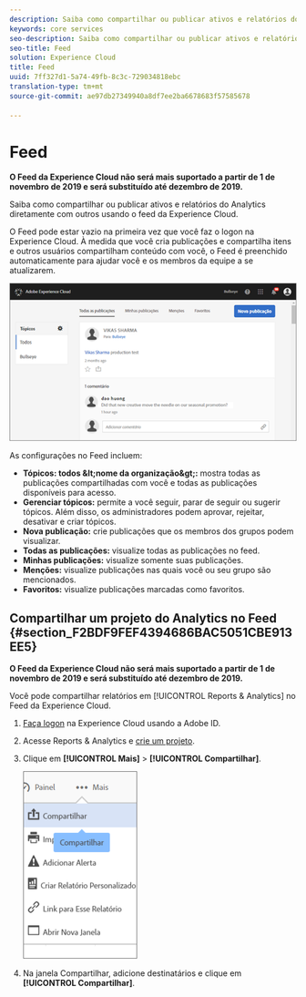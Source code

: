 ```yaml
---
description: Saiba como compartilhar ou publicar ativos e relatórios do Analytics diretamente com outros usando o feed da Experience Cloud.
keywords: core services
seo-description: Saiba como compartilhar ou publicar ativos e relatórios do Adobe Analytics diretamente com outros usando o feed da Experience Cloud.
seo-title: Feed
solution: Experience Cloud
title: Feed
uuid: 7ff327d1-5a74-49fb-8c3c-729034818ebc
translation-type: tm+mt
source-git-commit: ae97db27349940a8df7ee2ba6678683f57585678

---
```



# Feed

**O Feed da Experience Cloud não será mais suportado a partir de 1 de novembro de 2019 e será substituído até dezembro de 2019.**

Saiba como compartilhar ou publicar ativos e relatórios do Analytics diretamente com outros usando o feed da Experience Cloud.

O Feed pode estar vazio na primeira vez que você faz o logon na Experience Cloud. À medida que você cria publicações e compartilha itens e outros usuários compartilham conteúdo com você, o Feed é preenchido automaticamente para ajudar você e os membros da equipe a se atualizarem.

![](assets/posts.png)

As configurações no Feed incluem:

* **Tópicos: todos \&lt;nome da organização\&gt;:** mostra todas as publicações compartilhadas com você e todas as publicações disponíveis para acesso.
* **Gerenciar tópicos:** permite a você seguir, parar de seguir ou sugerir tópicos. Além disso, os administradores podem aprovar, rejeitar, desativar e criar tópicos.
* **Nova publicação:** crie publicações que os membros dos grupos podem visualizar.
* **Todas as publicações:** visualize todas as publicações no feed.
* **Minhas publicações:** visualize somente suas publicações.
* **Menções:** visualize publicações nas quais você ou seu grupo são mencionados.
* **Favoritos:** visualize publicações marcadas como favoritos.

## Compartilhar um projeto do Analytics no Feed {#section_F2BDF9FEF4394686BAC5051CBE913EE5}

**O Feed da Experience Cloud não será mais suportado a partir de 1 de novembro de 2019 e será substituído até dezembro de 2019.**

Você pode compartilhar relatórios em [!UICONTROL Reports &amp; Analytics] no Feed da Experience Cloud.

1. [Faça logon](admin-getting-started/getting-started-experience-cloud.md#topic_AC564B6795334DE39359ADD87F52F2E0) na Experience Cloud usando a Adobe ID.

1. Acesse Reports &amp; Analytics e [crie um projeto](https://docs.adobe.com/content/help/en/analytics/analyze/analysis-workspace/build-workspace-project/freeform-overview.html).

1. Clique em **[!UICONTROL Mais]** &gt; **[!UICONTROL Compartilhar]**.

   ![](assets/share_report.png)

1. Na janela Compartilhar, adicione destinatários e clique em **[!UICONTROL Compartilhar]**.
